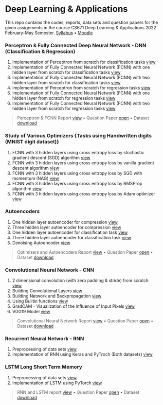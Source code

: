 # Deep Learning & Applications
This repo contains the codes, reports, data sets and question papers for the given assignments in the course CS671 Deep Learning & Applications 2022 February-May Semester. [Syllabus](https://github.com/its-rajesh/Deep-Learning/blob/main/Syllabus.pdf) • [Moodle](https://students.iitmandi.ac.in/moodle/course/view.php?id=2697)

### Perceptron & Fully Connected Deep Neural Network - DNN (Classification & Regression)

1) Implementation of Perceptron from scratch for classification tasks [view](https://github.com/Rajesh-Smartino/Deep-Learning/tree/main/Perceptron%20Regression)
2) Implementation of Fully Connected Neural Network (FCNN) with one hidden layer from scratch for classification tasks [view](https://github.com/Rajesh-Smartino/Deep-Learning/tree/main/FCNN%20Classification)
3) Implementation of Fully Connected Neural Network (FCNN) with two hidden layer from scratch for classification tasks [view](https://github.com/Rajesh-Smartino/Deep-Learning/tree/main/FCNN%20Classification)
4) Implementation of Perceptron from scratch for regression tasks [view](https://github.com/Rajesh-Smartino/Deep-Learning/tree/main/Perceptron%20Regression)
5) Implementation of Fully Connected Neural Network (FCNN) with one hidden layer from scratch for regression tasks [view](https://github.com/Rajesh-Smartino/Deep-Learning/tree/main/FCNN%20Regression)
6) Implementation of Fully Connected Neural Network (FCNN) with two hidden layer from scratch for regression tasks [view](https://github.com/Rajesh-Smartino/Deep-Learning/tree/main/FCNN%20Regression)

> Perceptron & FCNN Report [view](https://github.com/Rajesh-Smartino/Deep-Learning/blob/main/Report.pdf) • 
> Question Paper [open](https://github.com/its-rajesh/Deep-Learning/blob/main/Questions/PerceptronFCNN.pdf)  • 
> Dataset [download](https://github.com/its-rajesh/Deep-Learning/blob/main/DataSets/Perceptron%20%26%20FCNN.zip)

### Study of Various Optimizers {Tasks using Handwritten digits (MNIST digit dataset)}

1) FCNN with 3 hidden layers using cross entropy loss by stochastic gradient descent (SGD) algorithm [view](https://github.com/Rajesh-Smartino/Deep-Learning/blob/main/Optimizers/optimizers.ipynb)
2) FCNN with 3 hidden layers using cross entropy loss by vanilla gradient descent algorithm [view](https://github.com/Rajesh-Smartino/Deep-Learning/blob/main/Optimizers/optimizers.ipynb)
3) FCNN with 3 hidden layers using cross entropy loss by SGD with momentum (NAG) [view](https://github.com/Rajesh-Smartino/Deep-Learning/blob/main/Optimizers/optimizers.ipynb)
4) FCNN with 3 hidden layers using cross entropy loss by RMSProp algorithm [view](https://github.com/Rajesh-Smartino/Deep-Learning/blob/main/Optimizers/optimizers.ipynb)
5) FCNN with 3 hidden layers using cross entropy loss by Adam optimizer [view](https://github.com/Rajesh-Smartino/Deep-Learning/blob/main/Optimizers/optimizers.ipynb)

### Autoencoders

1) One hidden layer autoencoder for compression [view](https://github.com/Rajesh-Smartino/Deep-Learning/blob/main/Autoencoder/SingleHiddenLayer.ipynb)
2) Three hidden layer autoencoder for compression [view](https://github.com/Rajesh-Smartino/Deep-Learning/blob/main/Autoencoder/SingleHiddenLayer.ipynb)
3) One hidden layer autoencoder for classification task [view](https://github.com/Rajesh-Smartino/Deep-Learning/blob/main/Autoencoder/SingleHiddenLayer.ipynb)
4) Three hidden layer autoencoder for classification task [view](https://github.com/Rajesh-Smartino/Deep-Learning/blob/main/Autoencoder/SingleHiddenLayer.ipynb)
5) Denoising Autoencoder [view](https://github.com/Rajesh-Smartino/Deep-Learning/blob/main/Autoencoder/DenoisngAutoencoder.ipynb)

> Optimizers and Autoencoders Report [view](https://github.com/Rajesh-Smartino/Deep-Learning/blob/main/Report2.pdf) • 
> Question Paper [open](https://github.com/its-rajesh/Deep-Learning/blob/main/Questions/Optimizers.pdf) • 
> Dataset [download](https://github.com/its-rajesh/Deep-Learning/blob/main/DataSets/Optimizers.zip)

### Convolutional Neural Network - CNN

1) 2 dimensional convolution (with zero padding & stride) from scratch [view](https://github.com/Rajesh-Smartino/Deep-Learning/blob/main/CNN%20from%20Scratch/Convolution.ipynb)
2) Building Convolutional Layers [view](https://github.com/its-rajesh/Deep-Learning/blob/main/CNN%20from%20Scratch/ConvolutionalLayer.ipynb)
3) Building Network and Backpropagation [view](https://github.com/its-rajesh/Deep-Learning/blob/main/CNN%20from%20Scratch/ForwardBackProp.ipynb)
4) Using Builtin functions [view](https://github.com/its-rajesh/Deep-Learning/blob/main/CNN%20from%20Scratch/CNNKeras.ipynb)
5) GradCAM - Visualization of the Influence of Input Pixels [view](https://github.com/its-rajesh/Deep-Learning/blob/main/CNN%20from%20Scratch/GradCAM.ipynb)
6) VGG19 Model [view](https://github.com/its-rajesh/Deep-Learning/blob/main/CNN%20from%20Scratch/VGG19.ipynb)

> Convolutional Neural Network Report [view](https://github.com/its-rajesh/Deep-Learning/blob/main/Report3.pdf) • 
> Question Paper [open](https://github.com/its-rajesh/Deep-Learning/blob/main/Questions/CNN.pdf) • 
> Dataset [download](https://github.com/its-rajesh/Deep-Learning/blob/main/DataSets/CNN.zip)

### Recurrent Neural Network - RNN

1. Preprocessing of data sets [view](https://github.com/its-rajesh/Deep-Learning/blob/main/LSTM/Preprocessing.ipynb)
2. Implementation of RNN using Keras and PyTroch (Both datasets) [view](https://github.com/its-rajesh/Deep-Learning/blob/main/RNN/RNNUpdated.ipynb)

### LSTM Long Short Term Memory

1. Preprocessing of data sets [view](https://github.com/its-rajesh/Deep-Learning/blob/main/LSTM/Preprocessing.ipynb)
2. Implementation of LSTM using PyTorch [view](https://github.com/its-rajesh/Deep-Learning/blob/main/LSTM/LSTM.ipynb)

> RNN and LSTM report [view](https://github.com/its-rajesh/Deep-Learning/blob/main/Report4.pdf) • 
> Question Paper [open](https://github.com/its-rajesh/Deep-Learning/blob/main/Questions/RNNLSTM.pdf) • 
> Dataset [download](https://github.com/its-rajesh/Deep-Learning/blob/main/DataSets/RNN%20%26%20LSTM.zip)
